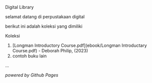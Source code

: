 Digital Library 

selamat datang di perpustakaan digital

berikut ini adalah koleksi yang dimiliki

Koleksi
1. [Longman Introductory Course.pdf](ebook/Longman Introductary Course.pdf) - Deborah Philip, (2023)
2. contoh buku lain

...

*powered by Github Pages*
